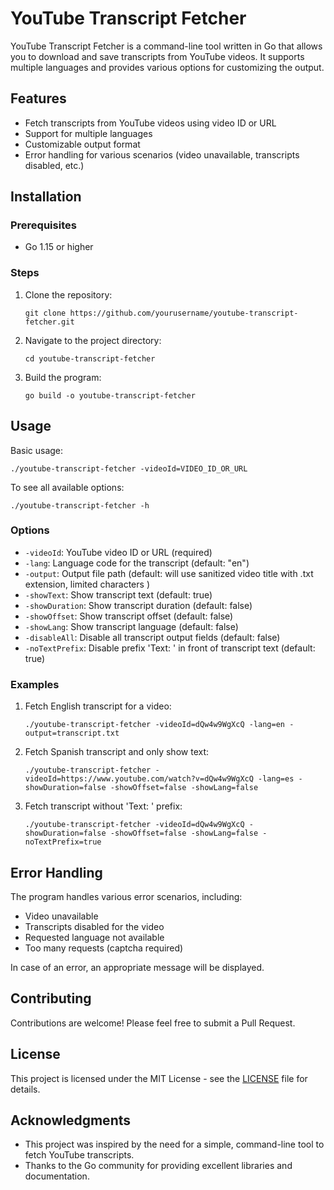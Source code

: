# YouTube Transcript Fetcher

YouTube Transcript Fetcher is a command-line tool written in Go that allows you to download and save transcripts from YouTube videos. It supports multiple languages and provides various options for customizing the output.

## Features

- Fetch transcripts from YouTube videos using video ID or URL
- Support for multiple languages
- Customizable output format
- Error handling for various scenarios (video unavailable, transcripts disabled, etc.)

## Installation

### Prerequisites

- Go 1.15 or higher

### Steps

1. Clone the repository:
   ```
   git clone https://github.com/yourusername/youtube-transcript-fetcher.git
   ```

2. Navigate to the project directory:
   ```
   cd youtube-transcript-fetcher
   ```

3. Build the program:
   ```
   go build -o youtube-transcript-fetcher
   ```

## Usage

Basic usage:

```
./youtube-transcript-fetcher -videoId=VIDEO_ID_OR_URL
```

To see all available options:

```
./youtube-transcript-fetcher -h
```

### Options

- `-videoId`: YouTube video ID or URL (required)
- `-lang`: Language code for the transcript (default: "en")
- `-output`: Output file path (default: will use sanitized video title with .txt extension, limited characters )
- `-showText`: Show transcript text (default: true)
- `-showDuration`: Show transcript duration (default: false)
- `-showOffset`: Show transcript offset (default: false)
- `-showLang`: Show transcript language (default: false)
- `-disableAll`: Disable all transcript output fields (default: false)
- `-noTextPrefix`: Disable prefix 'Text: ' in front of transcript text (default: true)

### Examples

1. Fetch English transcript for a video:
   ```
   ./youtube-transcript-fetcher -videoId=dQw4w9WgXcQ -lang=en -output=transcript.txt
   ```

2. Fetch Spanish transcript and only show text:
   ```
   ./youtube-transcript-fetcher -videoId=https://www.youtube.com/watch?v=dQw4w9WgXcQ -lang=es -showDuration=false -showOffset=false -showLang=false
   ```

3. Fetch transcript without 'Text: ' prefix:
   ```
   ./youtube-transcript-fetcher -videoId=dQw4w9WgXcQ -showDuration=false -showOffset=false -showLang=false -noTextPrefix=true
   ```

## Error Handling

The program handles various error scenarios, including:

- Video unavailable
- Transcripts disabled for the video
- Requested language not available
- Too many requests (captcha required)

In case of an error, an appropriate message will be displayed.

## Contributing

Contributions are welcome! Please feel free to submit a Pull Request.

## License

This project is licensed under the MIT License - see the [LICENSE](LICENSE) file for details.

## Acknowledgments

- This project was inspired by the need for a simple, command-line tool to fetch YouTube transcripts.
- Thanks to the Go community for providing excellent libraries and documentation.


